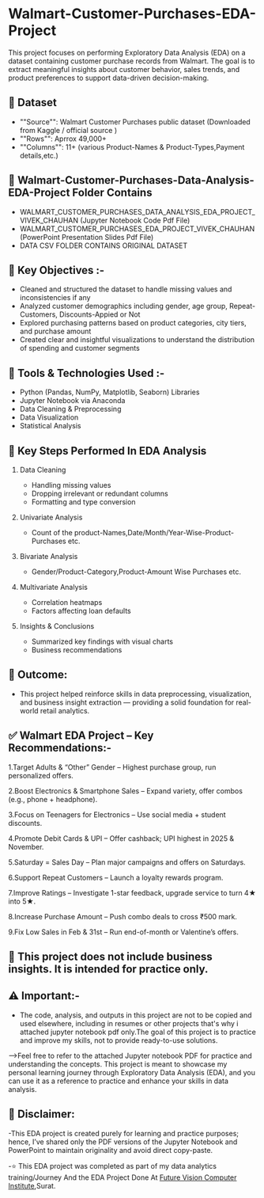 # Walmart-Customer-Purchases-EDA-Project
This project focuses on performing Exploratory Data Analysis (EDA) on a dataset containing customer purchase records from Walmart. The goal is to extract meaningful insights about customer behavior, sales trends, and product preferences to support data-driven decision-making.

## **📁 Dataset**

- ""Source"": Walmart Customer Purchases public dataset (Downloaded from Kaggle / official source )
- ""Rows"": Aprrox 49,000+
- ""Columns"": 11+ (various Product-Names & Product-Types,Payment details,etc.)

## **📂 Walmart-Customer-Purchases-Data-Analysis-EDA-Project Folder Contains**

- WALMART_CUSTOMER_PURCHASES_DATA_ANALYSIS_EDA_PROJECT_VIVEK_CHAUHAN (Jupyter Notebook Code Pdf File)
- WALMART_CUSTOMER_PURCHASES_EDA_PROJECT_VIVEK_CHAUHAN (PowerPoint Presentation Slides Pdf File)
- DATA CSV FOLDER CONTAINS ORIGINAL DATASET

## **📌 Key Objectives :-**

- Cleaned and structured the dataset to handle missing values and inconsistencies if any
- Analyzed customer demographics including gender, age group, Repeat-Customers, Discounts-Appied or Not
- Explored purchasing patterns based on product categories, city tiers, and purchase amount
- Created clear and insightful visualizations to understand the distribution of spending and customer segments

## **🔧 Tools & Technologies Used :-**

- Python (Pandas, NumPy, Matplotlib, Seaborn) Libraries
- Jupyter Notebook via Anaconda
- Data Cleaning & Preprocessing
- Data Visualization
- Statistical Analysis

## **📌 Key Steps Performed In EDA Analysis**

1. Data Cleaning
   - Handling missing values
   - Dropping irrelevant or redundant columns
   - Formatting and type conversion

2. Univariate Analysis
   - Count of the product-Names,Date/Month/Year-Wise-Product-Purchases etc.

3. Bivariate Analysis
   - Gender/Product-Category,Product-Amount Wise Purchases etc.

4. Multivariate Analysis
   - Correlation heatmaps
   - Factors affecting loan defaults

5. Insights & Conclusions
   - Summarized key findings with visual charts
   - Business recommendations

## **🎯 Outcome:**

- This project helped reinforce skills in data preprocessing, visualization, and business insight extraction — providing a solid foundation for real-world retail analytics.

## **✅ Walmart EDA Project – Key Recommendations:-**

1.Target Adults & “Other” Gender – Highest purchase group, run personalized
offers.

2.Boost Electronics & Smartphone Sales – Expand variety, offer combos (e.g.,
phone + headphone).

3.Focus on Teenagers for Electronics – Use social media + student discounts.

4.Promote Debit Cards & UPI – Offer cashback; UPI highest in 2025 &
November.

5.Saturday = Sales Day – Plan major campaigns and offers on Saturdays.

6.Support Repeat Customers – Launch a loyalty rewards program.

7.Improve Ratings – Investigate 1-star feedback, upgrade service to turn 4★ into 5★.

8.Increase Purchase Amount – Push combo deals to cross ₹500 mark.

9.Fix Low Sales in Feb & 31st – Run end-of-month or Valentine’s offers.

## **📎 This project does not include business insights. It is intended for practice only.**

## **⚠️ Important:-**

- The code, analysis, and outputs in this project are not to be copied and used elsewhere, including in resumes or other projects that's why i attached jupyter notebook pdf only.The goal of this project is to practice and improve my skills, not to provide ready-to-use solutions.

-->Feel free to refer to the attached Jupyter notebook PDF for practice and understanding the concepts. This project is meant to showcase my personal learning journey through Exploratory Data Analysis (EDA), and you can use it as a reference to practice and enhance your skills in data analysis.

## **📌 Disclaimer:**

-This EDA project is created purely for learning and practice purposes; hence, I’ve shared only the PDF versions of the Jupyter Notebook and PowerPoint to maintain originality and avoid direct copy-paste.

-⭐ This EDA project was completed as part of my data analytics training/Journey And the EDA Project Done At <a href="https://futurevisioncomputers.com/">Future Vision Computer Institute</a>,Surat.
